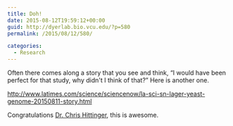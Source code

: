 ```yaml
---
title: Doh!
date: 2015-08-12T19:59:12+00:00
guid: http://dyerlab.bio.vcu.edu/?p=580
permalink: /2015/08/12/580/

categories:
  - Research
---
```

Often there comes along a story that you see and think, &#8220;I would have been perfect for that study, why didn't I think of that?&#8221;  Here is another one.

<http://www.latimes.com/science/sciencenow/la-sci-sn-lager-yeast-genome-20150811-story.html>

Congratulations [Dr. Chris Hittinger](http://hittinger.genetics.wisc.edu/), this is awesome.